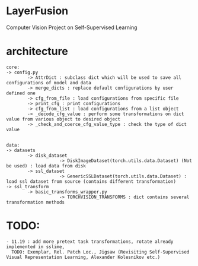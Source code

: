 # LayerFusion
Computer Vision Project on Self-Supervised Learning

# architecture
    core: 
    -> config.py
            -> AttrDict : subclass dict which will be used to save all configurations of model and data
            -> merge_dicts : replace default configurations by user defined one
            -> cfg_from_file : load configurations from specific file
            -> print_cfg : print configurations
            -> cfg_from_list : load configurations from a list object
            -> _decode_cfg_value : perform some transformations on dict value from various object to desired object
            -> _check_and_coerce_cfg_value_type : check the type of dict value


    data:
    -> datasets
            -> disk_dataset
                        -> DiskImageDataset(torch.utils.data.Dataset) (Not be used) : load data from disk
            -> ssl_dataset
                        -> GenericSSLDataset(torch.utils.data.Dataset) : load ssl dataset from source (contains different transformation)
    -> ssl_transform
            -> basic_transforms_wrapper.py
                        -> TORCHVISION_TRANSFORMS : dict contains several transformation methods


# TODO:
    - 11.19 : add more pretext task transformations, rotate already implemented in sslime, 
      TODO: Exemplar, Rel. Patch Loc., Jigsaw (Revisiting Self-Supervised Visual Representation Learning, Alexander Kolesnikov etc.)
